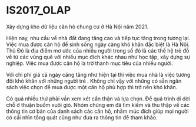# IS2017_OLAP
Xây dựng kho dữ liệu căn hộ chung cư ở Hà Nội năm 2021.

Hiện nay, nhu cầu về nhà đất đang tăng cao và tiếp tục tăng trong tương lại. Việc mua
được căn hộ để sinh sống ngày càng khó khăn đặc biệt là Hà Nội. Thủ Đô là địa điểm mơ
ước của nhiều người trong số đó là các thế hệ trẻ đồ về từ các vùng quê với nhiều mục đích
khác nhau như học tập, xây dựng sự nghiệp. Việc mua được căn hộ là trờ thành mục tiêu
của nhiều người.

Với chi phí giá cả ngày căng tăng như hiện tại thì việc mua nhà là việc tương đôi khó
khăn với những người trẻ . Không chỉ vậy với những có sẵn ngân sách việc chọn để mua
được một căn hộ phù hợp thì trở nên khó khăn.

Có quá nhiều thứ phải vần xem xét cẩn thận và lựa chọn. Để quá trình di dời chỗ ở
thuận buồm xuôi gió. Nhóm chúng em đã tìm kiếm và thu thập về các thông tin cơ bản của
danh sách các căn hộ, nhằm múc đích giúp mọi người có cái nhìn tổng quát cũng như đưa
ra thông tin để tham khảo.
